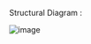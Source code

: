 Structural Diagram :

![image](https://user-images.githubusercontent.com/94234015/144190086-4ce7220a-468d-4f3a-a604-6a986bafd1c8.png)

